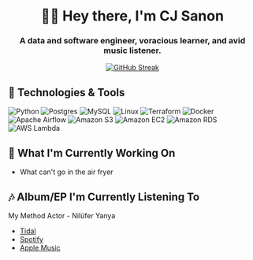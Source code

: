 <h1 align="center">👋🏿 Hey there, I'm CJ Sanon</h1>

<h3 align="center">A data and software engineer, voracious learner, and avid music listener.</h3>

<!--- <p align="center">
  <a href="https://linkedin.com/in/carlvin-sanon" target="blank">
    <img align="center" src="https://img.shields.io/static/v1?style=for-the-badge&message=LinkedIn&color=0A66C2&logo=LinkedIn&logoColor=FFFFFF&label=" alt="LinkedIn" />
  </a>
 </p>
 --->
 
<p class="rich-diff-level-zero" align="center">
  <a href="https://github-readme-streak-stats.herokuapp.com/?user=CJSanon&theme=dark&mode=daily">
    <img src="http://github-readme-streak-stats.herokuapp.com?user=CJSanon&theme=dark&mode=daily" alt="GitHub Streak" style="max-width:100%;">
   </a>
 </p>
 

## 🔧 Technologies & Tools
![Python](https://img.shields.io/badge/python-3670A0?style=for-the-badge&logo=python&logoColor=ffdd54)
![Postgres](https://img.shields.io/badge/Postgres-%23316192.svg?logo=postgresql&logoColor=white)
![MySQL](https://img.shields.io/badge/-MySQL-4479A1?style=flat-square&logo=mysql&labelColor=4479A1&logoColor=FFF)
![Linux](https://img.shields.io/static/v1?style=for-the-badge&message=Linux&color=222222&logo=Linux&logoColor=FCC624&label=OS)
![Terraform](https://img.shields.io/static/v1?style=for-the-badge&message=Terraform&color=7B42BC&logo=Terraform&logoColor=FFFFFF&label=Code)
![Docker](https://img.shields.io/static/v1?style=for-the-badge&message=Docker&color=2496ED&logo=Docker&logoColor=FFFFFF&label=Tool)
![Apache Airflow](https://img.shields.io/static/v1?style=for-the-badge&message=Apache+Airflow&color=017CEE&logo=Apache+Airflow&logoColor=FFFFFF&label=Tool)
![Amazon S3](https://img.shields.io/static/v1?style=for-the-badge&message=Amazon+S3&color=569A31&logo=Amazon+S3&logoColor=FFFFFF&label=Cloud)
![Amazon EC2](https://img.shields.io/static/v1?style=for-the-badge&message=Amazon+EC2&color=222222&logo=Amazon+EC2&logoColor=FF9900&label=Cloud)
![Amazon RDS](https://img.shields.io/static/v1?style=for-the-badge&message=Amazon+RDS&color=527FFF&logo=Amazon+RDS&logoColor=FFFFFF&label=Cloud)
![AWS Lambda](https://img.shields.io/static/v1?style=for-the-badge&message=AWS+Lambda&color=222222&logo=AWS+Lambda&logoColor=FF9900&label=Cloud)

## 🌱 What I'm Currently Working On

- What can't go in the air fryer

## 🎶 Album/EP I'm Currently Listening To
<p>My Method Actor - Nilüfer Yanya</p>

- [Tidal](https://tidal.com/browse/album/368529995?u)
- [Spotify](https://open.spotify.com/album/4BBVZgRsWeNVgGmub6LY3p?si=nLJwt6hNTJyFdddTLgXzUA)
- [Apple Music](https://music.apple.com/us/album/my-method-actor/1743430197)
